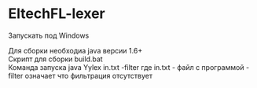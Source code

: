 # EltechFL-lexer
Запускать под Windows

Для сборки необходиа java версии 1.6+ </br>
Скрипт для сборки build.bat </br>
Команда запуска java Yylex in.txt -filter где in.txt - файл с программой
-filter означает что фильтрация отсутствует
